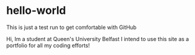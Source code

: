 # hello-world
This is just a test run to get comfortable with GitHub

Hi, Im a student at Queen's University Belfast
I intend to use this site as a portfolio for all my coding efforts!
